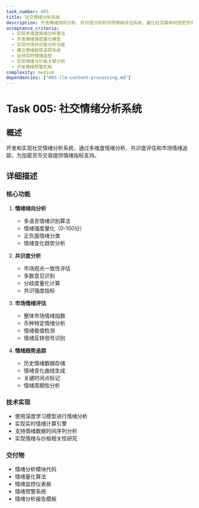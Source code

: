 ```yaml
---
task_number: 005
title: 社交情绪分析系统
description: 开发情绪倾向分析、共识度分析和市场情绪评估系统，量化社交媒体对加密货币的情绪指标
acceptance_criteria:
  - 实现多维度情绪分析算法
  - 开发情绪强度量化模型
  - 实现市场共识度分析功能
  - 建立情绪趋势追踪系统
  - 支持实时情绪监控
  - 实现情绪与价格关联分析
  - 开发情绪预警机制
complexity: medium
dependencies: ["003-llm-content-processing.md"]
---
```


# Task 005: 社交情绪分析系统

## 概述
开发和实现社交情绪分析系统，通过多维度情绪分析、共识度评估和市场情绪追踪，为加密货币交易提供情绪指标支持。

## 详细描述

### 核心功能
1. **情绪倾向分析**
   - 多语言情绪识别算法
   - 情绪强度量化（0-100分）
   - 正负面情绪分类
   - 情绪变化趋势分析

2. **共识度分析**
   - 市场观点一致性评估
   - 多数意见识别
   - 分歧度量化计算
   - 共识强度指标

3. **市场情绪评估**
   - 整体市场情绪指数
   - 币种特定情绪分析
   - 情绪极值检测
   - 情绪反转信号识别

4. **情绪趋势追踪**
   - 历史情绪数据存储
   - 情绪变化曲线生成
   - 关键时间点标记
   - 情绪周期性分析

### 技术实现
- 使用深度学习模型进行情绪分析
- 实现实时情绪计算引擎
- 支持情绪数据时间序列分析
- 实现情绪与价格相关性研究

### 交付物
- 情绪分析模块代码
- 情绪量化算法
- 情绪监控仪表板
- 情绪预警系统
- 情绪分析报告模板
